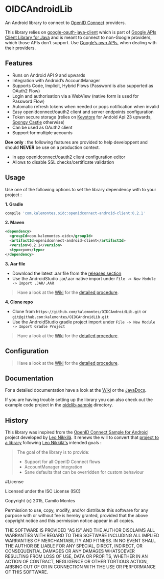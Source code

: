 # OIDCAndroidLib

An Android library to connect to [OpenID Connect](http://openid.net/connect/) providers.

This library relies on [google-oauth-java-client](https://code.google.com/p/google-oauth-java-client/) which is part of [Google APIs Client Library for Java](https://github.com/google/google-api-java-client) and is meant to connect to non-Google providers, which those APIs don’t support. Use [Google’s own APIs](https://developers.google.com/accounts/docs/OAuth2Login), when dealing with their providers.

## Features

* Runs on Android API 9 and upwards
* Integration with Android’s AccountManager
* Supports Code, Implicit, Hybrid Flows (Password is also supported as OAuth2 Flow)
* Login and authorisation via a WebView (native form is used for Password Flow)
* Automatic refresh tokens when needed or pops notification when invalid
* Easy openidconnect/oauth2 client and server endpoints configuration
* Token secure storage (relies on [Keystore](http://developer.android.com/training/articles/keystore.html) for Andoid Api 23 upwards, [Spongy Castle](https://rtyley.github.io/spongycastle) otherwise)
* Can be used as OAuth2 client
* ~~Support for multiple accounts~~

**Dev only** : the following features are provided to help developpent and should **NEVER** be use on a production context.

* In app openidconnect/oauth2 client configuration editor
* Allows to disable SSL checks/certificate validation

## Usage

Use one of the following options to set the library dependency with to your project :

**1. Gradle**
```gradle
compile 'com.kalemontes.oidc:openidconnect-android-client:0.2.1'
```

**2. Maven**
```xml
<dependency>
  <groupId>com.kalemontes.oidc</groupId>
  <artifactId>openidconnect-android-client</artifactId>
  <version>0.2.1</version>
  <type>pom</type>
</dependency>
```

**3. Aar file**

* Download the latest .aar file from the [releases section]()
* Use the AndroidStudio .jar/.aar native import under `File -> New Module -> Import .JAR/.AAR`

> Have a look at the [Wiki](https://github.com/kalemontes/OIDCAndroidLib/wiki) for the [detailed procedure]().

**4. Clone repo**

* Clone from `https://github.com/kalemontes/OIDCAndroidLib.git` or `git@github.com:kalemontes/OIDCAndroidLib.git`
* Use the AndroidStudio gradle project import under `File -> New Module -> Import Gradle Project`

> Have a look at the [Wiki](https://github.com/kalemontes/OIDCAndroidLib/wiki) for the [detailed procedure](https://github.com/kalemontes/OIDCAndroidLib/wiki/Setting-up-the-sample-project).

## Configuration

> Have a look at the [Wiki](https://github.com/kalemontes/OIDCAndroidLib/wiki) for the [detailed procedure](https://github.com/kalemontes/OIDCAndroidLib/wiki/Using-the-lib).

## Documentation

For a detailed documentation have a look at the [Wiki](https://github.com/kalemontes/OIDCAndroidLib/wiki) or the [JavaDocs]().

If you are having trouble setting up the library you can also check out the example code project in the [oidclib-sample](https://github.com/kalemontes/OIDCAndroidLib/tree/master/oidclib-sample) directory.

## History

This library was inspired from the [OpenID Connect Sample for Android](https://github.com/learning-layers/android-openid-connect) project developed by [Leo Nikkilä](https://github.com/lnikkila). It renews the will to convert that [project to a library](https://github.com/learning-layers/android-openid-connect/issues/2) following [Leo Nikkilä's](https://github.com/lnikkila) intended goals :

> The goal of the library is to provide:
>
> * Support for all OpenID Connect flows
> * AccountManager integration
> * Sane defaults that can be overridden for custom behaviour

#License 

Licensed under the ISC License (ISC)

Copyright (c) 2015, Camilo Montes

Permission to use, copy, modify, and/or distribute this software for any
purpose with or without fee is hereby granted, provided that the above
copyright notice and this permission notice appear in all copies.

THE SOFTWARE IS PROVIDED "AS IS" AND THE AUTHOR DISCLAIMS ALL WARRANTIES
WITH REGARD TO THIS SOFTWARE INCLUDING ALL IMPLIED WARRANTIES OF
MERCHANTABILITY AND FITNESS. IN NO EVENT SHALL THE AUTHOR BE LIABLE FOR
ANY SPECIAL, DIRECT, INDIRECT, OR CONSEQUENTIAL DAMAGES OR ANY DAMAGES
WHATSOEVER RESULTING FROM LOSS OF USE, DATA OR PROFITS, WHETHER IN AN
ACTION OF CONTRACT, NEGLIGENCE OR OTHER TORTIOUS ACTION, ARISING OUT OF
OR IN CONNECTION WITH THE USE OR PERFORMANCE OF THIS SOFTWARE.

